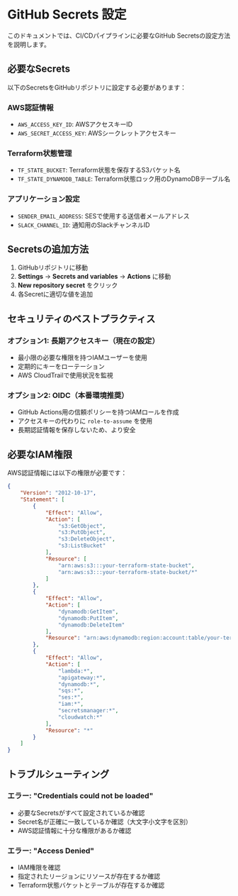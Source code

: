 # GitHub Secrets 設定

このドキュメントでは、CI/CDパイプラインに必要なGitHub Secretsの設定方法を説明します。

## 必要なSecrets

以下のSecretsをGitHubリポジトリに設定する必要があります：

### AWS認証情報
- `AWS_ACCESS_KEY_ID`: AWSアクセスキーID
- `AWS_SECRET_ACCESS_KEY`: AWSシークレットアクセスキー

### Terraform状態管理
- `TF_STATE_BUCKET`: Terraform状態を保存するS3バケット名
- `TF_STATE_DYNAMODB_TABLE`: Terraform状態ロック用のDynamoDBテーブル名

### アプリケーション設定
- `SENDER_EMAIL_ADDRESS`: SESで使用する送信者メールアドレス
- `SLACK_CHANNEL_ID`: 通知用のSlackチャンネルID

## Secretsの追加方法

1. GitHubリポジトリに移動
2. **Settings** → **Secrets and variables** → **Actions** に移動
3. **New repository secret** をクリック
4. 各Secretに適切な値を追加

## セキュリティのベストプラクティス

### オプション1: 長期アクセスキー（現在の設定）
- 最小限の必要な権限を持つIAMユーザーを使用
- 定期的にキーをローテーション
- AWS CloudTrailで使用状況を監視

### オプション2: OIDC（本番環境推奨）
- GitHub Actions用の信頼ポリシーを持つIAMロールを作成
- アクセスキーの代わりに `role-to-assume` を使用
- 長期認証情報を保存しないため、より安全

## 必要なIAM権限

AWS認証情報には以下の権限が必要です：

```json
{
    "Version": "2012-10-17",
    "Statement": [
        {
            "Effect": "Allow",
            "Action": [
                "s3:GetObject",
                "s3:PutObject",
                "s3:DeleteObject",
                "s3:ListBucket"
            ],
            "Resource": [
                "arn:aws:s3:::your-terraform-state-bucket",
                "arn:aws:s3:::your-terraform-state-bucket/*"
            ]
        },
        {
            "Effect": "Allow",
            "Action": [
                "dynamodb:GetItem",
                "dynamodb:PutItem",
                "dynamodb:DeleteItem"
            ],
            "Resource": "arn:aws:dynamodb:region:account:table/your-terraform-state-table"
        },
        {
            "Effect": "Allow",
            "Action": [
                "lambda:*",
                "apigateway:*",
                "dynamodb:*",
                "sqs:*",
                "ses:*",
                "iam:*",
                "secretsmanager:*",
                "cloudwatch:*"
            ],
            "Resource": "*"
        }
    ]
}
```

## トラブルシューティング

### エラー: "Credentials could not be loaded"
- 必要なSecretsがすべて設定されているか確認
- Secret名が正確に一致しているか確認（大文字小文字を区別）
- AWS認証情報に十分な権限があるか確認

### エラー: "Access Denied"
- IAM権限を確認
- 指定されたリージョンにリソースが存在するか確認
- Terraform状態バケットとテーブルが存在するか確認
